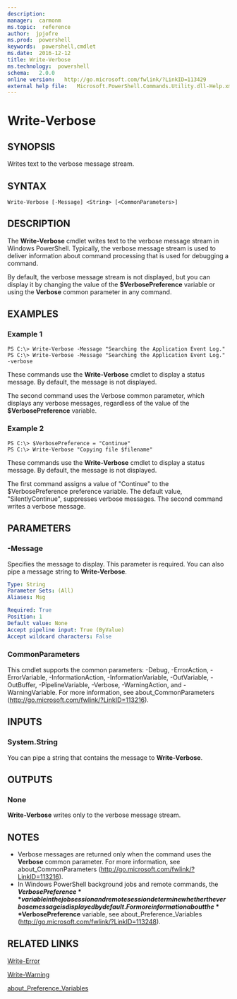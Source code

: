 ```yaml
---
description:  
manager:  carmonm
ms.topic:  reference
author:  jpjofre
ms.prod:  powershell
keywords:  powershell,cmdlet
ms.date:  2016-12-12
title: Write-Verbose
ms.technology:  powershell
schema:   2.0.0
online version:   http://go.microsoft.com/fwlink/?LinkID=113429
external help file:   Microsoft.PowerShell.Commands.Utility.dll-Help.xml
---
```



# Write-Verbose
## SYNOPSIS
Writes text to the verbose message stream.
## SYNTAX

```
Write-Verbose [-Message] <String> [<CommonParameters>]
```

## DESCRIPTION
The **Write-Verbose** cmdlet writes text to the verbose message stream in Windows PowerShell.
Typically, the verbose message stream is used to deliver information about command processing that is used for debugging a command.

By default, the verbose message stream is not displayed, but you can display it by changing the value of the **$VerbosePreference** variable or using the **Verbose** common parameter in any command.
## EXAMPLES

### Example 1
```
PS C:\> Write-Verbose -Message "Searching the Application Event Log."
PS C:\> Write-Verbose -Message "Searching the Application Event Log." -verbose
```

These commands use the **Write-Verbose** cmdlet to display a status message.
By default, the message is not displayed.

The second command uses the Verbose common parameter, which displays any verbose messages, regardless of the value of the **$VerbosePreference** variable.
### Example 2
```
PS C:\> $VerbosePreference = "Continue"
PS C:\> Write-Verbose "Copying file $filename"
```

These commands use the **Write-Verbose** cmdlet to display a status message.
By default, the message is not displayed.

The first command assigns a value of "Continue" to the $VerbosePreference preference variable.
The default value, "SilentlyContinue", suppresses verbose messages.
The second command writes a verbose message.
## PARAMETERS

### -Message
Specifies the message to display.
This parameter is required.
You can also pipe a message string to **Write-Verbose**.

```yaml
Type: String
Parameter Sets: (All)
Aliases: Msg

Required: True
Position: 1
Default value: None
Accept pipeline input: True (ByValue)
Accept wildcard characters: False
```

### CommonParameters
This cmdlet supports the common parameters: -Debug, -ErrorAction, -ErrorVariable, -InformationAction, -InformationVariable, -OutVariable, -OutBuffer, -PipelineVariable, -Verbose, -WarningAction, and -WarningVariable. For more information, see about_CommonParameters (http://go.microsoft.com/fwlink/?LinkID=113216).
## INPUTS

### System.String
You can pipe a string that contains the message to **Write-Verbose**.
## OUTPUTS

### None
**Write-Verbose** writes only to the verbose message stream.
## NOTES
* Verbose messages are returned only when the command uses the **Verbose** common parameter. For more information, see about_CommonParameters (http://go.microsoft.com/fwlink/?LinkID=113216).
* In Windows PowerShell background jobs and remote commands, the **$VerbosePreference** variable in the job session and remote session determine whether the verbose message is displayed by default. For more information about the **$VerbosePreference** variable, see about_Preference_Variables (http://go.microsoft.com/fwlink/?LinkID=113248).
## RELATED LINKS

[Write-Error](Write-Error.md)

[Write-Warning](Write-Warning.md)

[about_Preference_Variables](../Microsoft.PowerShell.Core/About/about_Preference_Variables.md)

